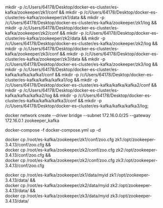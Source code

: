 mkdir -p /c/Users/64178/Desktop/docker-es-cluster/es-kafka/zookeeper/zk1/conf &&
mkdir -p /c/Users/64178/Desktop/docker-es-cluster/es-kafka/zookeeper/zk1/data &&
mkdir -p /c/Users/64178/Desktop/docker-es-cluster/es-kafka/zookeeper/zk1/log &&
mkdir -p /c/Users/64178/Desktop/docker-es-cluster/es-kafka/zookeeper/zk2/conf &&
mkdir -p /c/Users/64178/Desktop/docker-es-cluster/es-kafka/zookeeper/zk2/data &&
mkdir -p /c/Users/64178/Desktop/docker-es-cluster/es-kafka/zookeeper/zk2/log &&
mkdir -p /c/Users/64178/Desktop/docker-es-cluster/es-kafka/zookeeper/zk3/conf &&
mkdir -p /c/Users/64178/Desktop/docker-es-cluster/es-kafka/zookeeper/zk3/data &&
mkdir -p /c/Users/64178/Desktop/docker-es-cluster/es-kafka/zookeeper/zk3/log &&
mkdir -p /c/Users/64178/Desktop/docker-es-cluster/es-kafka/kafka/kafka1/conf &&
mkdir -p /c/Users/64178/Desktop/docker-es-cluster/es-kafka/kafka/kafka1/log &&
mkdir -p /c/Users/64178/Desktop/docker-es-cluster/es-kafka/kafka/kafka2/conf &&
mkdir -p /c/Users/64178/Desktop/docker-es-cluster/es-kafka/kafka/kafka2/log &&
mkdir -p /c/Users/64178/Desktop/docker-es-cluster/es-kafka/kafka/kafka3/conf &&
mkdir -p /c/Users/64178/Desktop/docker-es-cluster/es-kafka/kafka/kafka3/log;



docker network create --driver bridge --subnet 172.16.0.0/25 --gateway 172.16.0.1 zookeeper_kafka

docker-compose -f docker-compose.yml up -d

docker cp /root/es-kafka/zookeeper/zk1/conf/zoo.cfg zk1:/opt/zookeeper-3.4.13/conf/zoo.cfg && \
docker cp /root/es-kafka/zookeeper/zk2/conf/zoo.cfg zk2:/opt/zookeeper-3.4.13/conf/zoo.cfg && \
docker cp /root/es-kafka/zookeeper/zk2/conf/zoo.cfg zk3:/opt/zookeeper-3.4.13/conf/zoo.cfg


docker cp /root/es-kafka/zookeeper/zk1/data/myid zk1:/opt/zookeeper-3.4.13/data/ && \
docker cp /root/es-kafka/zookeeper/zk2/data/myid zk2:/opt/zookeeper-3.4.13/data/ && \
docker cp /root/es-kafka/zookeeper/zk3/data/myid zk3:/opt/zookeeper-3.4.13/data/
